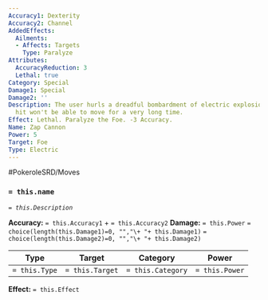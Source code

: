 ```yaml
---
Accuracy1: Dexterity
Accuracy2: Channel
AddedEffects:
  Ailments:
  - Affects: Targets
    Type: Paralyze
Attributes:
  AccuracyReduction: 3
  Lethal: true
Category: Special
Damage1: Special
Damage2: ''
Description: The user hurls a dreadful bombardment of electric explosions. Anyone
  hit won't be able to move for a very long time.
Effect: Lethal. Paralyze the Foe. -3 Accuracy.
Name: Zap Cannon
Power: 5
Target: Foe
Type: Electric
---
```


#PokeroleSRD/Moves

### `= this.name` 
*`= this.Description`*

**Accuracy:** `= this.Accuracy1` + `= this.Accuracy2`
**Damage:** `= this.Power` `= choice(length(this.Damage1)=0, "","\+ "+ this.Damage1)` `= choice(length(this.Damage2)=0, "","\+ "+ this.Damage2)`

| Type          | Target          | Category          | Power          |
| ------------- | --------------- | ----------------  | -------------- |
| `= this.Type` | `= this.Target` | `= this.Category` | `= this.Power` | 

**Effect:** `= this.Effect`